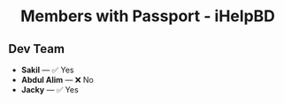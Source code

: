 <h1 align="center">Members with Passport - iHelpBD</h1>

## Dev Team

- **Sakil** — ✅ Yes  
- **Abdul Alim** — ❌ No  
- **Jacky** — ✅ Yes
